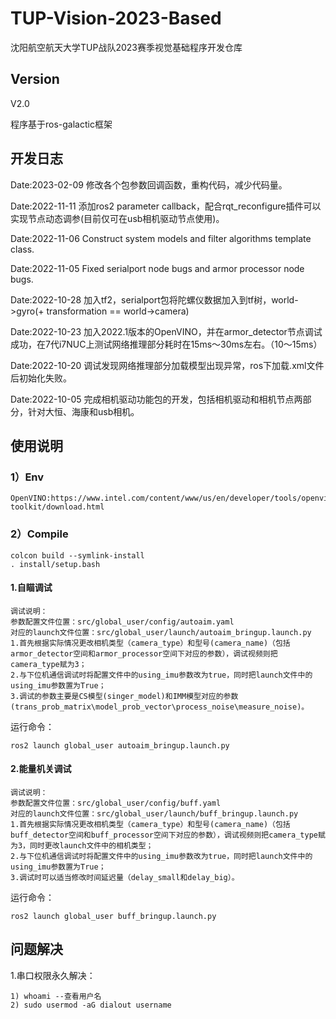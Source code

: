 # TUP-Vision-2023-Based
沈阳航空航天大学TUP战队2023赛季视觉基础程序开发仓库

## Version
V2.0

程序基于ros-galactic框架

## 开发日志
Date:2023-02-09 修改各个包参数回调函数，重构代码，减少代码量。

Date:2022-11-11 添加ros2 parameter callback，配合rqt_reconfigure插件可以实现节点动态调参(目前仅可在usb相机驱动节点使用)。

Date:2022-11-06 Construct system models and filter algorithms template class.

Date:2022-11-05 Fixed serialport node bugs and armor processor node bugs.

Date:2022-10-28 加入tf2，serialport包将陀螺仪数据加入到tf树，world->gyro(+ transformation == world->camera)

Date:2022-10-23 加入2022.1版本的OpenVINO，并在armor_detector节点调试成功，在7代i7NUC上测试网络推理部分耗时在15ms～30ms左右。（10～15ms）

Date:2022-10-20 调试发现网络推理部分加载模型出现异常，ros下加载.xml文件后初始化失败。

Date:2022-10-05 完成相机驱动功能包的开发，包括相机驱动和相机节点两部分，针对大恒、海康和usb相机。

## 使用说明
### 1）Env
    OpenVINO:https://www.intel.com/content/www/us/en/developer/tools/openvino-toolkit/download.html
### 2）Compile
    colcon build --symlink-install
    . install/setup.bash
#### 1.自瞄调试
    调试说明：
    参数配置文件位置：src/global_user/config/autoaim.yaml
    对应的launch文件位置：src/global_user/launch/autoaim_bringup.launch.py
    1.首先根据实际情况更改相机类型（camera_type）和型号(camera_name)（包括armor_detector空间和armor_processor空间下对应的参数），调试视频则把camera_type赋为3；
    2.与下位机通信调试时将配置文件中的using_imu参数改为true，同时把launch文件中的using_imu参数置为True；
    3.调试的参数主要是CS模型(singer_model)和IMM模型对应的参数(trans_prob_matrix\model_prob_vector\process_noise\measure_noise)。

运行命令：

    ros2 launch global_user autoaim_bringup.launch.py

#### 2.能量机关调试
    调试说明：
    参数配置文件位置：src/global_user/config/buff.yaml
    对应的launch文件位置：src/global_user/launch/buff_bringup.launch.py
    1.首先根据实际情况更改相机类型（camera_type）和型号(camera_name)（包括buff_detector空间和buff_processor空间下对应的参数），调试视频则把camera_type赋为3，同时更改launch文件中的相机类型；
    2.与下位机通信调试时将配置文件中的using_imu参数改为true，同时把launch文件中的using_imu参数置为True；
    3.调试时可以适当修改时间延迟量（delay_small和delay_big）。

运行命令：

    ros2 launch global_user buff_bringup.launch.py
## 问题解决
1.串口权限永久解决：
    
    1) whoami --查看用户名
    2) sudo usermod -aG dialout username

     


